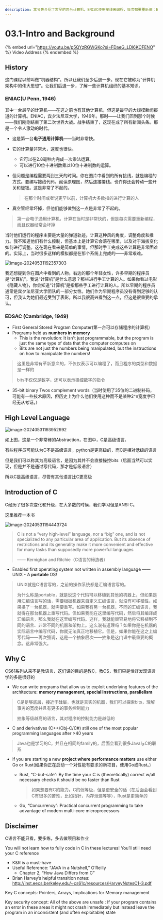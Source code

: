 ```yaml
---
description: 本节先介绍了古早的两台计算机，ENIAC使用接线来编程，每次都要重新编；EDSAC是收个可以存储程序的计算机，程序和数据的表示一样。然后介绍了一下C，为什么要使用C
---
```


# 03.1-Intro and Background

{% embed url="https://youtu.be/p5QYzRGWGKo?si=FDaeG_LDl6KCFENO" %}
Video Address
{% endembed %}

## History

这门课程以前叫做“机器结构”。所以让我们至少后退一步。现在它被称为“计算机架构中的伟大思想”。让我们后退一步，了解一些计算机组织的基本知识。

### ENIAC(U Penn, 1946)

其中一台最早的计算机——在这之前也有其他计算机，但这是最早的大规模新闻报道的计算机。ENIAC，宾夕法尼亚大学，1946年。那时——让我们回到那个时候——我们刚刚结束了第二次世界大战。战争结束了，这现在成了所有新闻头条。那是一个令人激动的时代。

- 这是第一台**电子通用计算机**——当时非常快。

- 它的计算量非常大，速度也很快。

    - 它可以在2.8毫秒内完成一次乘法运算。
    - 可以进行10位十进制数乘以10位十进制数的运算。

- 但问题是编程需要两到三天的时间。你在图片中看到的所有接线，就是编程的方式。要编写接线代码，阅读原理图，然后连接接线。也许你还会转动一些开关和旋钮。这是非常了不起的。

    > 在那个时间或者说更早以前，计算机大多数指的进行计算的人

- 真空管经常坏掉，但他们能够做到这一点是非常了不起的。

> 第一台电子通用计算机，计算在当时是非常快的，但是每次需要重新编程，而且仪器经常会坏掉

当时他们运行的程序主要是大量的弹道轨迹，计算这种风的角度，调整角度和推力。我不知道他们有什么控制，但基本上是计算它会落在哪里，以及对于海拔变化如何进行调整。这在现在看来是简单的事情，但那时手工完成这些计算是非常困难的。实际上，当时很多这样的模拟都是在那个系统上完成的——非常艰难。

![image-20240531192357303](.image/image-20240531192357303.png)

我还想提到你在图片中看到的人物。右边的那个年轻女性，许多早期的程序员是“计算机”。我说“计算机”是什么意思？那些进行手工计算的人。如果你看过电影《隐藏人物》，你会知道“计算机”是指那些手工进行计算的人。所以早期的程序员通常是宾夕法尼亚大学团队的一部分女性。她们作为早期程序员没有得到足够的认可，但我认为她们最近受到了表彰。所以我很高兴看到这一点，但这是很重要的承认。

### EDSAC (Cambridge, 1949)

- First General Stored Program Computer(第一台可以存储程序的计算机)
- Programs held as **numbers in memory**
    - This is the revolution: It isn't just programmable, but the program is just the same type of data that the computer computes on
    - Bits are not just the numbers being manipulated, but the instructions on how to manipulate the numbers!

> 这里是非常有革新意义的，不仅仅表示可以编程了，而且程序的类型和数据是一样的
>
> bits不仅仅是数字，还可以表示操控数字的指令

- 35-bit binary Twos complement words（当时使用了35位的二进制补码，可能有一些技术原因，但历史上为什么他们使用这种而不是某种2^n宽度字已经无从考证。）

## High Level Language

![image-20240531193952992](.image/image-20240531193952992.png)

如上图，这是一个非常棒的Abstraction，在图中，C是高级语言。

有些程序员可能认为C不是高级语言，python是更高级的，而C是相对低级的语言

但是我们可以称其为高级语言，是因为其并不会直接操控bits（后面当然可以实现，但是并不是通过写代码，那才是低级语言）

所以C是高级语言，尽管有其他语言比C更高级

## Introduction of C

C经历了很多次变化和升级，在大多数的时候，我们学习但是ANSI C。

这里推荐一本书

![image-20240531194443724](.image/image-20240531194443724.png)

> C is not a “very high-level” language, nor a “big” one, and is not specialized to any particular area of application. But its absence of restrictions and its generality make it more convenient and effective for many tasks than supposedly more powerful languages
>
> —— Kernighan and Ritchie（C语言的缔造者）

- Enabled first operating system not written in assembly language —— UNIX - A **portable** OS!

> UNIX就是C语言写的，之前的操作系统都是汇编语言写的。
>
> 为什么称是portable，就是说这个代码可以移植到其他的机器上，但如果是用汇编语言写的话，需要根据机器来自定义汇编语言，就没有可移植性，如果换了一台机器，就需要重写。如果我有另一台机器，不同的汇编语言，我就得在那台机器上重写代码。但如果我能在这里编写代码，然后将其编译成汇编语言，那么我就在这里编写代码。这样，我就能很容易地将它移植到不同的语言、非常不同的机器和架构上。这么说有道理吗？如果你是在机器的实际语言中编写代码，你就无法真正地移植它。但是，如果你能在这之上编写代码——再次强调，这是一个抽象层次——抽象是这门课中最重要的概念。这非常强大。

## Why C

CS61系列从来不是教语言，这们课的目的是教C，教CS，我们只是恰好发现语言学的多是很好的

- We can write programs that allow us to exploit underlying features of the architecture: **memory management, special instructions, parallelism**

> C是足够底层，接近于硅层，也就是真实的机器，我们可以探索bits，理解事务的宽度并且有更多的事务控制能力
>
> 抽象等级越高的语言，其对程序的控制能力是越低的

- C and derivatives (C++/Obj-C/C#) still one of the most popular programming languages after >40 years

> Java也是学习的C，并且在相同的family的，后面会看到很多Java与C的联系

- If you are starting a new **project where performance matters** use either Go or Rust(如果你正在启动一个对性能有要求的新项目，使用Go或Rust。)

    - Rust, “C-but-safe”: By the time your C is (theoretically) correct w/all necessary checks it should be no faster than Rust

        > 如果想要有C的能力，C的低等级，但是更安全的话（在后面会看到C有很多的苦难，比如指针，内存泄漏等等），Rust是更简单的

    - Go, “Concurrency”: Practical concurrent programming to take advantage of modern multi-core microprocessors

## Disclaimer

C语言不能只看，要多练，多去做项目和作业

You will not learn how to fully code in C in these lectures! You’ll still need your C reference

- K&R is a must-have
- Useful Reference: “JAVA in a Nutshell,” O’Reilly
    - Chapter 2, “How Java Differs from C”
- Brian Harvey’s helpful transition notes: http://inst.eecs.berkeley.edu/~cs61c/resources/HarveyNotesC1-3.pdf

Key C concepts: Pointers, Arrays, Implications for Memory management

Key security concept: All of the above are unsafe : If your program contains an error in these areas it might not crash immediately but instead leave the program in an inconsistent (and often exploitable) state

